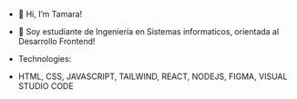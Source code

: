 - 👋 Hi, I’m Tamara!
- 👀 Soy estudiante de Ingeniería en Sistemas informaticos, orientada al Desarrollo Frontend!

- Technologies:
- HTML, CSS, JAVASCRIPT, TAILWIND, REACT, NODEJS, FIGMA, VISUAL STUDIO CODE
